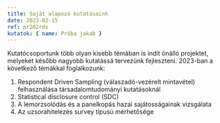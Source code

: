 ```yaml
---
title: Saját alapozó kutatásaink
date: 2023-02-15
ref: pr202rds
kutatok: { name: Próba jakab }
---
```


Kutatócsoportunk több olyan kisebb témában is indít önálló projektet, melyeket később nagyobb kutatássá tervezünk fejleszteni. 2023-ban a következő témákkal foglalkozunk:

1. Respondent Driven Sampling (válaszadó-vezérelt mintavétel) felhasználása társadalomtudományi kutatásoknál
2. Statistical disclosure control (SDC)
3. A lemorzsolódás és a panelkopás hazai sajátosságainak vizsgálata
4. Az uzsorahitelezés survey típusú mérhetősége

